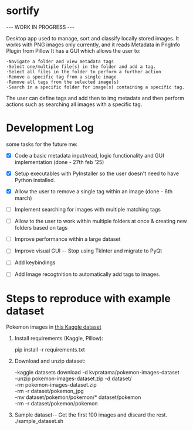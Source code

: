 # sortify
 
 --- WORK IN PROGRESS --- 

Desktop app used to manage, sort and classify locally stored images.
It works with PNG images only currently, and it reads Metadata in PngInfo Plugin from Pillow
It has a GUI which allows the user to:  

	·Navigate a folder and view metadata tags  
	·Select one/multiple file(s) in the folder and add a tag.  
	·Select all files in the folder to perform a further action  
	·Remove a specific tag from a single image  
	·Remove all tags from the selected image(s)  
	·Search in a specific folder for image(s) containing a specific tag.  


The user can define tags and add then to img metadata and then perform actions such as searching all images with a specific tag.  

  

# Development Log
 some tasks for the future me:   
 
- [x] Code a basic metadata input/read, logic functionality and GUI implementation (done - 27th feb '25)
- [x] Setup executables with PyInstaller so the user doesn't need to have Python installed.
- [x] Allow the user to remove a single tag within an image (done - 6th march)  
- [ ] Implement searching for images with multiple matching tags
- [ ] Allow to the user to work within multiple folders at once & creating new folders based on tags  
- [ ] Improve performance within a large dataset  
- [ ] Improve visual GUI -- Stop using TkInter and migrate to PyQt
- [ ] Add keybindings   
- [ ] Add Image recogtnition to automatically add tags to images.  
 



# Steps to reproduce with example dataset  

Pokemon images in [this Kaggle dataset](https://www.kaggle.com/datasets/kvpratama/pokemon-images-dataset/data)  
1) Install requirements (Kaggle, Pillow):  

	pip install -r requirements.txt

2) Download and unzip dataset:  

	-kaggle datasets download -d kvpratama/pokemon-images-dataset  
	-unzip pokemon-images-dataset.zip -d dataset/  
    -rm pokemon-images-dataset.zip  
	-rm -r dataset/pokemon_jpg  
	-mv dataset/pokemon/pokemon/* dataset/pokemon   
	-rm -r dataset/pokemon/pokemon   


3) Sample dataset-- Get the first 100 images and discard the rest.  
    ./sample_dataset.sh
